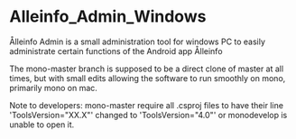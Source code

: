 Alleinfo_Admin_Windows
======================

Ålleinfo Admin is a small administration tool for windows PC to easily administrate certain functions of the Android app Ålleinfo

The mono-master branch is supposed to be a direct clone of master at all times, but with small edits allowing the software to run
smoothly on mono, primarily mono on mac.

Note to developers: mono-master require all .csproj files to have their line 'ToolsVersion="XX.X"' changed to 'ToolsVersion="4.0"'
or monodevelop is unable to open it.
